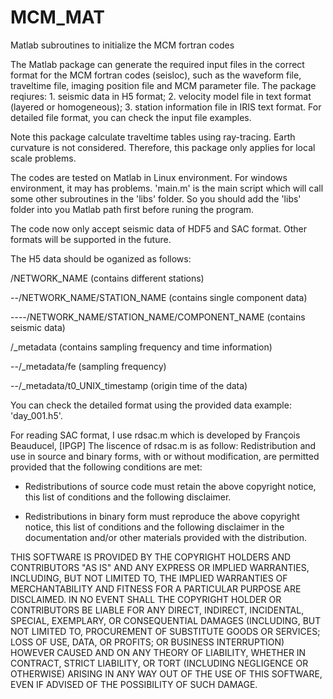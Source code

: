 # MCM_MAT
Matlab subroutines to initialize the MCM fortran codes

The Matlab package can generate the required input files in the correct format for the MCM fortran codes (seisloc), such as the waveform file, traveltime file, imaging position file and MCM parameter file. The package reqiures: 1. seismic data in H5 format; 2. velocity model file in text format (layered or homogeneous); 3. station information file in IRIS text format. For detailed file format, you can check the input file examples.

Note this package calculate traveltime tables using ray-tracing. Earth curvature is not considered. Therefore, this package only applies for local scale problems.

The codes are tested on Matlab in Linux environment. For windows environment, it may has problems.
'main.m' is the main script which will call some other subroutines in the 'libs' folder. So you should add the 'libs' folder into you Matlab path first before runing the program.

The code now only accept seismic data of HDF5 and SAC format. Other formats will be supported in the future.

The H5 data should be oganized as follows:

 /NETWORK_NAME (contains different stations)

 --/NETWORK_NAME/STATION_NAME (contains single component data)

 ----/NETWORK_NAME/STATION_NAME/COMPONENT_NAME (contains seismic data)

 /_metadata (contains sampling frequency and time information)

 --/_metadata/fe (sampling frequency)

 --/_metadata/t0_UNIX_timestamp (origin time of the data)

You can check the detailed format using the provided data example: 'day_001.h5'.


For reading SAC format, I use rdsac.m which is developed by François Beauducel, [IPGP]
The liscence of rdsac.m is as follow:
Redistribution and use in source and binary forms, with or without
modification, are permitted provided that the following conditions are met:

* Redistributions of source code must retain the above copyright notice, this
  list of conditions and the following disclaimer.

* Redistributions in binary form must reproduce the above copyright notice,
  this list of conditions and the following disclaimer in the documentation
  and/or other materials provided with the distribution.

THIS SOFTWARE IS PROVIDED BY THE COPYRIGHT HOLDERS AND CONTRIBUTORS "AS IS"
AND ANY EXPRESS OR IMPLIED WARRANTIES, INCLUDING, BUT NOT LIMITED TO, THE
IMPLIED WARRANTIES OF MERCHANTABILITY AND FITNESS FOR A PARTICULAR PURPOSE ARE
DISCLAIMED. IN NO EVENT SHALL THE COPYRIGHT HOLDER OR CONTRIBUTORS BE LIABLE
FOR ANY DIRECT, INDIRECT, INCIDENTAL, SPECIAL, EXEMPLARY, OR CONSEQUENTIAL
DAMAGES (INCLUDING, BUT NOT LIMITED TO, PROCUREMENT OF SUBSTITUTE GOODS OR
SERVICES; LOSS OF USE, DATA, OR PROFITS; OR BUSINESS INTERRUPTION) HOWEVER
CAUSED AND ON ANY THEORY OF LIABILITY, WHETHER IN CONTRACT, STRICT LIABILITY,
OR TORT (INCLUDING NEGLIGENCE OR OTHERWISE) ARISING IN ANY WAY OUT OF THE USE
OF THIS SOFTWARE, EVEN IF ADVISED OF THE POSSIBILITY OF SUCH DAMAGE.
